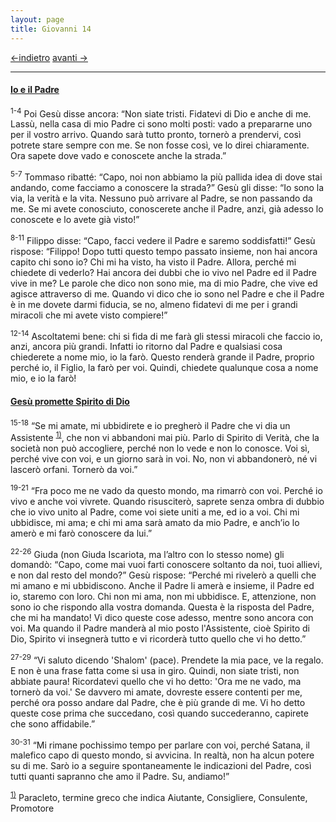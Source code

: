 ```yaml
---
layout: page
title: Giovanni 14
---
```

[<-indietro](gv13.html) [avanti ->](gv15.html)

--------------------------------
#### <a href="" id="io_e_il_padre">Io e il Padre</a>

<sup>1-4</sup> Poi Gesù disse ancora: “Non siate tristi. Fidatevi di Dio e anche di me. Lassù, nella casa di mio Padre ci sono molti posti: vado a prepararne uno per il vostro arrivo. Quando sarà tutto pronto, tornerò a prendervi, così potrete stare sempre con me. Se non fosse così, ve lo direi chiaramente. Ora sapete dove vado e conoscete anche la strada.”

<sup>5-7</sup> Tommaso ribatté: “Capo, noi non abbiamo la più pallida idea di dove stai andando, come facciamo a conoscere la strada?” Gesù gli disse: “Io sono la via, la verità e la vita. Nessuno può arrivare al Padre, se non passando da me. Se mi avete conosciuto, conoscerete anche il Padre, anzi, già adesso lo conoscete e lo avete già visto!”

<sup>8-11</sup> Filippo disse: “Capo, facci vedere il Padre e saremo soddisfatti!” Gesù rispose: “Filippo! Dopo tutti questo tempo passato insieme, non hai ancora capito chi sono io? Chi mi ha visto, ha visto il Padre. Allora, perché mi chiedete di vederlo? Hai ancora dei dubbi che io vivo nel Padre ed il Padre vive in me? Le parole che dico non sono mie, ma di mio Padre, che vive ed agisce attraverso di me. Quando vi dico che io sono nel Padre e che il Padre è in me dovete darmi fiducia, se no, almeno fidatevi di me per i grandi miracoli che mi avete visto compiere!”

<sup>12-14</sup> Ascoltatemi bene: chi si fida di me farà gli stessi miracoli che faccio io, anzi, ancora più grandi. Infatti io ritorno dal Padre e qualsiasi cosa chiederete a nome mio, io la farò. Questo renderà grande il Padre, proprio perché io, il Figlio, la farò per voi. Quindi, chiedete qualunque cosa a nome mio, e io la farò!

#### <a href="" id="gesu_promette_spirito_di_dio">Gesù promette Spirito di Dio</a>

<sup>15-18</sup> “Se mi amate, mi ubbidirete e io pregherò il Padre che vi dia un Assistente <sup><a href="#fn__1" id="fnt__1" class="fn_top">1)</a></sup>, che non vi abbandoni mai più. Parlo di Spirito di Verità, che la società non può accogliere, perché non lo vede e non lo conosce. Voi sì, perché vive con voi, e un giorno sarà in voi. No, non vi abbandonerò, né vi lascerò orfani. Tornerò da voi.”

<sup>19-21</sup> “Fra poco me ne vado da questo mondo, ma rimarrò con voi. Perché io vivo e anche voi vivrete. Quando risusciterò, saprete senza ombra di dubbio che io vivo unito al Padre, come voi siete uniti a me, ed io a voi. Chi mi ubbidisce, mi ama; e chi mi ama sarà amato da mio Padre, e anch’io lo amerò e mi farò conoscere da lui.”

<sup>22-26</sup> Giuda (non Giuda Iscariota, ma l’altro con lo stesso nome) gli domandò: “Capo, come mai vuoi farti conoscere soltanto da noi, tuoi allievi, e non dal resto del mondo?” Gesù rispose: “Perché mi rivelerò a quelli che mi amano e mi ubbidiscono. Anche il Padre li amerà e insieme, il Padre ed io, staremo con loro. Chi non mi ama, non mi ubbidisce. E, attenzione, non sono io che rispondo alla vostra domanda. Questa è la risposta del Padre, che mi ha mandato! Vi dico queste cose adesso, mentre sono ancora con voi. Ma quando il Padre manderà al mio posto l'Assistente, cioè Spirito di Dio, Spirito vi insegnerà tutto e vi ricorderà tutto quello che vi ho detto.”

<sup>27-29</sup> “Vi saluto dicendo 'Shalom' (pace). Prendete la mia pace, ve la regalo. E non è una frase fatta come si usa in giro. Quindi, non siate tristi, non abbiate paura! Ricordatevi quello che vi ho detto: 'Ora me ne vado, ma tornerò da voi.' Se davvero mi amate, dovreste essere contenti per me, perché ora posso andare dal Padre, che è più grande di me. Vi ho detto queste cose prima che succedano, così quando succederanno, capirete che sono affidabile.”

<sup>30-31</sup> “Mi rimane pochissimo tempo per parlare con voi, perché Satana, il malefico capo di questo mondo, si avvicina. In realtà, non ha alcun potere su di me. Sarò io a seguire spontaneamente le indicazioni del Padre, così tutti quanti sapranno che amo il Padre. Su, andiamo!”

<sup><a href="#fnt__1" id="fn__1" class="fn_bot">1)</a></sup>
Paracleto, termine greco che indica Aiutante, Consigliere, Consulente, Promotore


